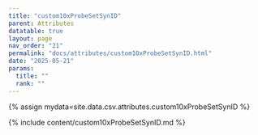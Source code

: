 ```yaml
---
title: "custom10xProbeSetSynID"
parent: Attributes
datatable: true
layout: page
nav_order: "21"
permalink: "docs/attributes/custom10xProbeSetSynID.html"
date: "2025-05-21"
params:
  title: ""
  rank: ""
---
```

{% assign mydata=site.data.csv.attributes.custom10xProbeSetSynID %} 

{% include content/custom10xProbeSetSynID.md %}
